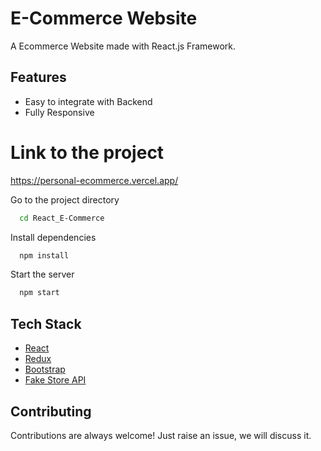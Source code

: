 # E-Commerce Website

A Ecommerce Website made with React.js Framework.



## Features

- Easy to integrate with Backend
- Fully Responsive


# Link to the project 
https://personal-ecommerce.vercel.app/




Go to the project directory

```bash
  cd React_E-Commerce
```

Install dependencies

```bash
  npm install
```

Start the server

```bash
  npm start
```



## Tech Stack

* [React](https://reactjs.org/)
* [Redux](https://redux.js.org/)
* [Bootstrap](https://getbootstrap.com/)
* [Fake Store API](https://fakestoreapi.com/)

## Contributing

Contributions are always welcome!
Just raise an issue, we will discuss it.





